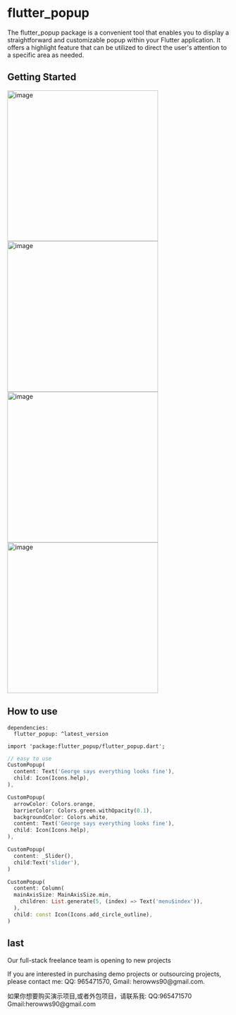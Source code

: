 # flutter_popup
The flutter_popup package is a convenient tool that enables you to display a straightforward and customizable popup within your Flutter application. It offers a highlight feature that can be utilized to direct the user's attention to a specific area as needed.

## Getting Started

<img width="342" alt="image" src="https://github.com/herowws/flutter_popup/assets/41428542/98c3d15e-323a-491e-a4e2-e7778c6330c7">
<img width="342" alt="image" src="https://github.com/herowws/flutter_popup/assets/41428542/c49daa76-de18-41df-806f-a734cd75b7a4">
<img width="342" alt="image" src="https://github.com/herowws/flutter_popup/assets/41428542/465dbd7c-7088-4b76-a2cc-83436c12dec6">
<img width="342" alt="image" src="https://github.com/herowws/flutter_popup/assets/41428542/c1ab417a-30b6-4f99-97c9-fbca4ccc697c">


## How to use
```
dependencies:
  flutter_popup: ^latest_version
```

```
import 'package:flutter_popup/flutter_popup.dart';
```
```dart
// easy to use
CustomPopup(
  content: Text('George says everything looks fine'),
  child: Icon(Icons.help),
),

CustomPopup(
  arrowColor: Colors.orange,
  barrierColor: Colors.green.withOpacity(0.1),
  backgroundColor: Colors.white,
  content: Text('George says everything looks fine'),
  child: Icon(Icons.help),
),

CustomPopup(
  content: _Slider(),
  child:Text('slider'),
)

CustomPopup(
  content: Column(
  mainAxisSize: MainAxisSize.min,
    children: List.generate(5, (index) => Text('menu$index')),
  ),
  child: const Icon(Icons.add_circle_outline),
)
```


## last
<p>Our full-stack freelance team is opening to new projects</p>
<p>If you are interested in purchasing demo projects or outsourcing projects, please contact me: QQ: 965471570, Gmail: herowws90@gmail.com.</p>
<p>如果你想要购买演示项目,或者外包项目，请联系我: QQ:965471570  Gmail:herowws90@gmail.com</p>
